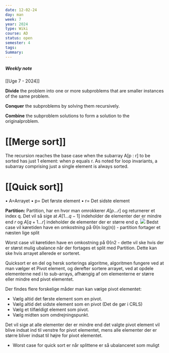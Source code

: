 ```yaml
---
date: 12-02-24
day: man
week: 7
year: 2024
type: Wiki
course: AD
status: open
semester: 4
tags: 
Summary:
---
```

##### Weekly note
[[Uge 7 - 2024]]

**Divide** the problem into one or more subproblems that are smaller
instances of the same problem.

**Conquer** the subproblems by solving them recursively.

**Combine** the subproblem solutions to form a solution to the originalproblem.
# [[Merge sort]]
The recursion reaches the base case when the subarray A[p : r] to be sorted has just 1 element: when p equals r. As noted for loop invariants, a subarray comprising just a single element is always sorted.

# [[Quick sort]]
• A=Arrayet
• p= Det første element
• r= Det sidste element

**Partition:** Partition, har en hvor man omrokkerer $A[p \ldots r]$ og returnerer et index q. Det vil så sige at $A[1 \ldots q-1]$ indeholder de elementer der er mindre end $r$ og $A[q+1 \ldots r]$ indeholder de elementer der er større end $q$.
![](https://i.imgur.com/bUfAtJp.png)
Bedst case vil køretiden have en omkostning på Θ(n log(n)) - partition fortager et næsten lige split

Worst case vil køretiden have en omkostning på Θ(n2 - dette vil ske hvis der er størst mulig ubalance når der fortages et split med Partition. Dette kan ske hvis arrayet allerede er sorteret.

Quicksort er en del og hersk sorterings algoritme, algoritmen fungere ved at man vælger et Pivot element, og derefter sortere arrayet, ved at opdele elementerne ned i to sub-arrays, afhængig af om elementerne er større eller mindre end pivot elementet.

Der findes flere forskelige måder man kan vælge pivot elementet:
- Vælg altid det første element som en pivot.
- Vælg altid det sidste element som en pivot (Det de gør i CRLS)
- Vælg et tilfældigt element som pivot.
- Vælg midten som omdrejningspunkt.

Det vil sige at alle elementer der er mindre end det valgte pivot element vil blive indsat ind til venstre for pivot elementet, mens alle elementer der er større bliver indsat til højre for pivot elementet.
- Worst case for quick sort er når splittene er så ubalanceret som muligt
